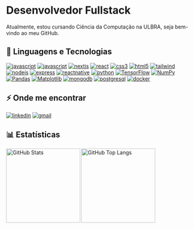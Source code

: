 <!-- Título principal -->
<h1>Desenvolvedor Fullstack</h1>

<!-- Introdução pessoal -->
<p>Atualmente, estou cursando Ciência da Computação na ULBRA, seja bem-vindo ao meu GitHub.</p>

<!-- Seção de linguagens e tecnologias -->
<h2>🚀 Linguagens e Tecnologias</h2>
<p>
  <!-- JavaScript -->
  <a target="_blank" href="https://developer.mozilla.org/pt-BR/docs/Web/JavaScript" style="display: inline-block;">
    <img src="https://img.shields.io/badge/JavaScript-F7DF1E?style=for-the-badge&logo=javascript&logoColor=black" alt="javascript" />
  </a>

  <!-- TypeScript -->
  <a target="_blank" href="https://www.typescriptlang.org/" style="display: inline-block;">
    <img src="https://img.shields.io/badge/TypeScript-007ACC?style=for-the-badge&logo=typescript&logoColor=white" alt="javascript" />
  </a>

  <!-- Next.js -->
  <a target="_blank" href="https://nextjs.org/" style="display: inline-block;">
    <img src="https://img.shields.io/badge/next%20js-000000?style=for-the-badge&logo=nextdotjs&logoColor=white" alt="nextjs"/>
  </a>

  <!-- React -->
  <a target="_blank" href="https://react.dev/" style="display: inline-block;">
    <img src="https://img.shields.io/badge/React-20232A?style=for-the-badge&logo=react&logoColor=61DAFB" alt="react" />
  </a>

  <!-- CSS3 -->
  <a target="_blank" href="https://developer.mozilla.org/pt-BR/docs/Web/CSS" style="display: inline-block;">
    <img src="https://img.shields.io/badge/CSS3-1572B6?style=for-the-badge&logo=css3&logoColor=white" alt="css3" />
  </a>

  <!-- HTML5 -->
  <a target="_blank" href="https://developer.mozilla.org/pt-BR/docs/Web/HTML" style="display: inline-block;">
    <img src="https://img.shields.io/badge/HTML5-E34F26?style=for-the-badge&logo=html5&logoColor=white" alt="html5" />
  </a>

  <!-- Tailwind CSS -->
  <a target="_blank" href="https://tailwindcss.com/" style="display: inline-block;">
    <img src="https://img.shields.io/badge/Tailwind_CSS-38B2AC?style=for-the-badge&logo=tailwind-css&logoColor=white" alt="tailwind" />
  </a>

  <!-- Node.js -->
  <a target="_blank" href="https://nodejs.org/" style="display: inline-block;">
    <img src="https://img.shields.io/badge/Node.js-43853D?style=for-the-badge&logo=node.js&logoColor=white" alt="nodejs"  />
  </a>

  <!-- Express.js -->
  <a target="_blank" href="https://expressjs.com/" style="display: inline-block;">
    <img src="https://img.shields.io/badge/Express.js-404D59?style=for-the-badge" alt="express"/>
  </a>

  <!-- React Native -->
  <a target="_blank" href="https://reactnative.dev/" style="display: inline-block;">
    <img src="https://img.shields.io/badge/React_Native-20232A?style=for-the-badge&logo=react&logoColor=61DAFB" alt="reactnative" />
  </a>
  
  <!-- Python -->
  <a target="_blank" href="https://www.python.org/" style="display: inline-block;">
    <img src="https://img.shields.io/badge/Python-3776AB?style=for-the-badge&logo=python&logoColor=white" alt="python"/>
  </a>

  <!-- TensorFlow -->
  <a target="_blank" href="https://www.tensorflow.org/" style="display: inline-block;">
    <img src="https://img.shields.io/badge/TensorFlow-FF6F00?style=for-the-badge&logo=tensorflow&logoColor=white" alt="TensorFlow"/>
  </a>

  <!-- NumPy -->
  <a target="_blank" href="https://numpy.org/" style="display: inline-block;">
    <img src="https://img.shields.io/badge/NumPy-013243?style=for-the-badge&logo=numpy&logoColor=white" alt="NumPy"/>
  </a>

  <!-- Pandas -->
  <a target="_blank" href="https://pandas.pydata.org/" style="display: inline-block;">
    <img src="https://img.shields.io/badge/Pandas-150458?style=for-the-badge&logo=pandas&logoColor=white" alt="Pandas"/>
  </a>

  <!-- Matplotlib -->
  <a target="_blank" href="https://matplotlib.org/" style="display: inline-block;">
    <img src="https://img.shields.io/badge/Matplotlib-11557C?style=for-the-badge&logo=matplotlib&logoColor=white" alt="Matplotlib"/>
  </a>

  <!-- MongoDB -->
  <a target="_blank" href="https://www.mongodb.com/" style="display: inline-block;">
    <img src="https://img.shields.io/badge/MongoDB-4EA94B?style=for-the-badge&logo=mongodb&logoColor=white" alt="mongodb" />
  </a>

  <!-- PostgreSQL -->
  <a target="_blank" href="https://www.postgresql.org/" style="display: inline-block;">
    <img src="https://img.shields.io/badge/PostgreSQL-316192?style=for-the-badge&logo=postgresql&logoColor=white" alt="postgresql" />
  </a>

  <!-- Docker -->
  <a target="_blank" href="https://www.docker.com/" style="display: inline-block;">
    <img src="https://img.shields.io/badge/Docker-2CA5E0?style=for-the-badge&logo=docker&logoColor=white" alt="docker"  />
  </a>
</p>

<!-- Seção de contatos -->
<h2>⚡️ Onde me encontrar</h2>
<p>
  <!-- LinkedIn -->
  <a target="_blank" href="https://www.linkedin.com/in/kaua-亗/" style="display: inline-block;">
    <img src="https://img.shields.io/badge/linkedin-logo?style=for-the-badge&logo=linkedin&logoColor=white&color=%230a77b6" alt="linkedin" />
  </a>

  <!-- E-mail -->
  <a href="mailto:cauangabriel061412@gmail.com" style="display: inline-block;">
    <img src="https://img.shields.io/badge/-Gmail-%23333?style=for-the-badge&logo=gmail&logoColor=white" alt="gmail" />
  </a>
</p>

<!-- Seção de estatísticas do GitHub -->
<h2>📊 Estatísticas</h2>
<p>
  <!-- Estatísticas gerais do GitHub -->
  <img align="left" alt="GitHub Stats" height="200" src="https://github-readme-stats.vercel.app/api?username=KauaGabrielMG&show_icons=true&theme=tokyonight&include_all_commits=true&locale=pt-br" />

  <!-- Linguagens mais usadas -->
  <img align="left" alt="GitHub Top Langs" height="200" src="https://github-readme-stats.vercel.app/api/top-langs/?username=KauaGabrielMG&theme=tokyonight&layout=compact&custom_title=Tecnologias&langs_count=9" />
</p>

